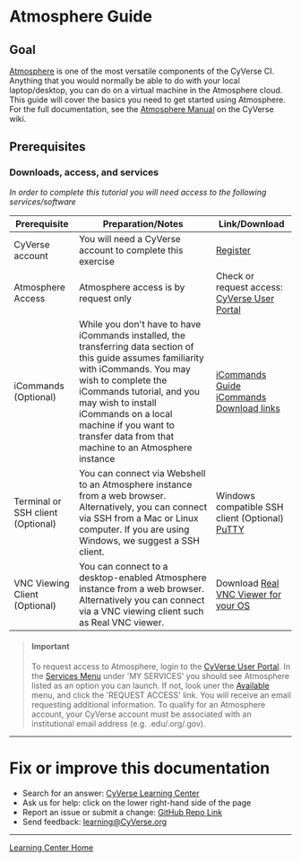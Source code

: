 # Atmosphere Guide

## Goal

[Atmosphere](http://www.cyverse.org/atmosphere) is one of the most
versatile components of the CyVerse CI. Anything that you would normally
be able to do with your local laptop/desktop, you can do on a virtual
machine in the Atmosphere cloud. This guide will cover the basics you
need to get started using Atmosphere. For the full documentation, see
the [Atmosphere
Manual](https://wiki.cyverse.org/wiki/display/atmman/Atmosphere+Manual+Table+of+Contents)
on the CyVerse wiki.


## Prerequisites

### Downloads, access, and services

*In order to complete this tutorial you will need access to the
following services/software*

| Prerequisite | Preparation/Notes | Link/Download |
| --- | --- | --- |
| CyVerse account | You will need a CyVerse account to complete this exercise | [Register](https://user.cyverse.org/) |
| Atmosphere Access | Atmosphere access is by request only | Check or request access: [CyVerse User Portal](https://user.cyverse.org/services/mine) |
| iCommands (Optional) | While you don't have to have iCommands installed, the transferring data section of this guide assumes familiarity with iCommands. You may wish to complete the iCommands tutorial, and you may wish to install iCommands on a local machine if you want to transfer data from that machine to an Atmosphere instance | [iCommands Guide](https://cyverse-data-store-guide.readthedocs-hosted.com/en/latest/step2.html) [iCommands Download links](https://wiki.cyverse.org/wiki/display/DS/Setting+Up+iCommands) |
| Terminal or SSH client (Optional) | You can connect via Webshell to an Atmosphere instance from a web browser. Alternatively, you can connect via SSH from a Mac or Linux computer. If you are using Windows, we suggest a SSH client. | Windows compatible SSH client (Optional) [PuTTY](https://www.chiark.greenend.org.uk/~sgtatham/putty/latest.html) |
| VNC Viewing Client (Optional) | You can connect to a desktop-enabled Atmosphere instance from a web browser. Alternatively you can connect via a VNC viewing client such as Real VNC viewer. | Download [Real VNC Viewer for your OS](https://www.realvnc.com/download/viewer/) |

> #### Important
> To request access to Atmosphere, login to the [CyVerse User Portal](). In the [Services Menu](https://user.cyverse.org/services/mine) under
> 'MY SERVICES' you should see Atmosphere listed as an option you can launch. If not, look uner the
> [Available](https://user.cyverse.org/services/available) menu, and click
> the 'REQUEST ACCESS' link. You will receive an email requesting
> additional information. To qualify for an Atmosphere account, your
> CyVerse account must be associated with an institutional email address
> (e.g. .edu/.org/.gov).

------------------------------------------------------------------------

# Fix or improve this documentation 

-   Search for an answer: [CyVerse Learning Center](https://learning.cyverse.org/en/latest/)
-   Ask us for help: click on the lower right-hand side of the page
-   Report an issue or submit a change: [GitHub Repo Link](https://github.com/CyVerse-learning-materials/atmosphere_guide/tree/mkdocs)
-   Send feedback: [learning@CyVerse.org](learning@CyVerse.org)

------------------------------------------------------------------------

[Learning Center Home](http://learning.cyverse.org/)